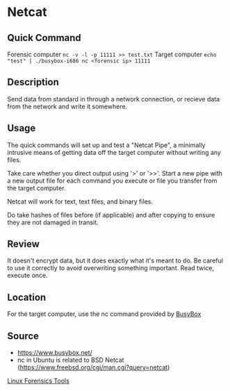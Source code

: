 # Netcat

## Quick Command
Forensic computer `nc -v -l -p 11111 >> test.txt`
Target computer `echo "test" | ./busybox-i686 nc <forensic ip> 11111`


## Description
Send data from standard in through a network connection, or recieve data from 
the network and write it somewhere.


## Usage
The quick commands will set up and test a "Netcat Pipe", a minimally intrusive 
means of getting data off the target computer without writing any files.

Take care whether you direct output using '>' or '>>'.  Start a new pipe with a 
new output file for each command you execute or file you transfer from the 
target computer.

Netcat will work for text, text files, and binary files.

Do take hashes of files before (if applicable) and after copying to ensure they 
are not damaged in transit.


## Review
It doesn't encrypt data, but it does exactly what it's meant to do.  Be careful 
to use it correctly to avoid overwriting something important.  Read twice, 
execute once.


## Location
For the target computer, use the nc command provided by [BusyBox]

[BusyBox]: busybox.md


## Source
* https://www.busybox.net/
* nc in Ubuntu is related to BSD Netcat (https://www.freebsd.org/cgi/man.cgi?query=netcat)

[Linux Forensics Tools](linux.md)
